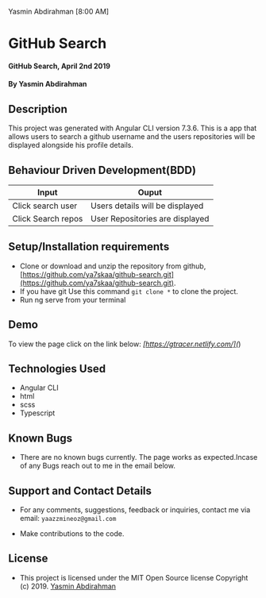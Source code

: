 Yasmin Abdirahman [8:00 AM]
# GitHub Search
#### GitHub Search, April 2nd 2019
#### By **Yasmin Abdirahman**

## Description
This project was generated with Angular CLI version 7.3.6. This is a  app that allows users to search a github username and the users repositories will be displayed alongside his profile details.
## Behaviour Driven Development(BDD)


| Input                        | Ouput                                                                                            |
|--------------------------    |----------------------------------------------------------------------------------------------    |
| Click search user    | Users details will be displayed                  |
| Click Search repos         | User Repositories are displayed             |

## Setup/Installation requirements


- Clone  or download and unzip the repository from github, [https://github.com/ya7skaa/github-search.git](https://github.com/ya7skaa/github-search.git).
- If you have git Use this command `git clone *` to clone the project.
- Run ng serve from your terminal

## Demo
To view the page click on the link below:
*[https://gtracer.netlify.com/](*)

## Technologies Used
- Angular CLI
- html
- scss
- Typescript
## Known Bugs
- There are no known bugs currently. The page works as expected.Incase of any Bugs reach out to me in the email below.

## Support and Contact Details
- For any comments, suggestions, feedback or inquiries, contact me via email: `yaazzmineoz@gmail.com`


- Make contributions to the code.

## License
- This project is licensed under the MIT Open Source license Copyright (c) 2019. [Yasmin Abdirahman](https://github.com/ya7skaa)
